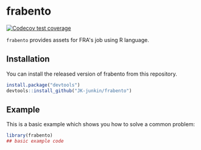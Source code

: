 
# frabento

<!-- badges: start -->
[![Codecov test coverage](https://codecov.io/gh/JK-junkin/frabento/branch/main/graph/badge.svg)](https://codecov.io/gh/JK-junkin/frabento?branch=main)
<!-- badges: end -->

`frabento` provides assets for FRA's job using R language.

## Installation

You can install the released version of frabento from this repository.

``` r
install.package("devtools")
devtools::install_github("JK-junkin/frabento")
```

## Example

This is a basic example which shows you how to solve a common problem:

``` r
library(frabento)
## basic example code
```

